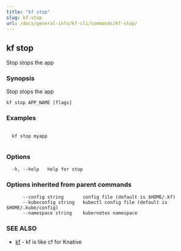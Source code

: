 ```yaml
---
title: "kf stop"
slug: kf-stop
url: /docs/general-info/kf-cli/commands/kf-stop/
---
```

## kf stop

Stop stops the app

### Synopsis

Stop stops the app

```
kf stop APP_NAME [flags]
```

### Examples

```

  kf stop myapp
  
```

### Options

```
  -h, --help   help for stop
```

### Options inherited from parent commands

```
      --config string       config file (default is $HOME/.kf)
      --kubeconfig string   kubectl config file (default is $HOME/.kube/config)
      --namespace string    kubernetes namespace
```

### SEE ALSO

* [kf](/docs/general-info/kf-cli/commands/kf/)	 - kf is like cf for Knative

